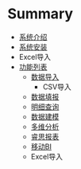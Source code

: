 # Summary

* [系统介绍](README.md)
* [系统安装](chapter1.md)
* Excel导入
* [功能列表](gong_neng.md)
   * [数据导入](shu_ju_dao_ru.md)
       * CSV导入
   * [数据填报](shu_ju_tian_bao.md)
   * [明细查询](ming_xi_cha_xun.md)
   * [数据建模](shu_ju_jian_mo.md)
   * [多维分析](duo_wei_fen_xi.md)
   * [睿思报表](rui_si_bao_biao.md)
   * [移动BI](yi_dong_bi.md)
   * Excel导入

